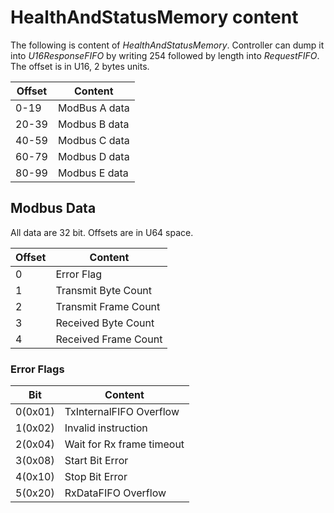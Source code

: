 # HealthAndStatusMemory content

The following is content of _HealthAndStatusMemory_. Controller can dump it
into _U16ResponseFIFO_ by writing 254 followed by length into _RequestFIFO_.
The offset is in U16, 2 bytes units.

| Offset     | Content                                                  |
| ---------- | -------------------------------------------------------- |
| 0-19       | ModBus A data                                            |
| 20-39      | Modbus B data                                            |
| 40-59      | Modbus C data                                            |
| 60-79      | Modbus D data                                            |
| 80-99      | Modbus E data                                            |

## Modbus Data

All data are 32 bit. Offsets are in U64 space.

| Offset | Content                                                      |
| ------ | ------------------------------------------------------------ |
| 0      | Error Flag                                                   |
| 1      | Transmit Byte Count                                          |
| 2      | Transmit Frame Count                                         |
| 3      | Received Byte Count                                          |
| 4      | Received Frame Count                                         |

### Error Flags

| Bit       | Content                                                   |
| --------  | --------------------------------------------------------- |
| 0(0x01)   | TxInternalFIFO Overflow                                   |
| 1(0x02)   | Invalid instruction                                       |
| 2(0x04)   | Wait for Rx frame timeout                                 |
| 3(0x08)   | Start Bit Error                                           |
| 4(0x10)   | Stop Bit Error                                            |
| 5(0x20)   | RxDataFIFO Overflow                                       |


